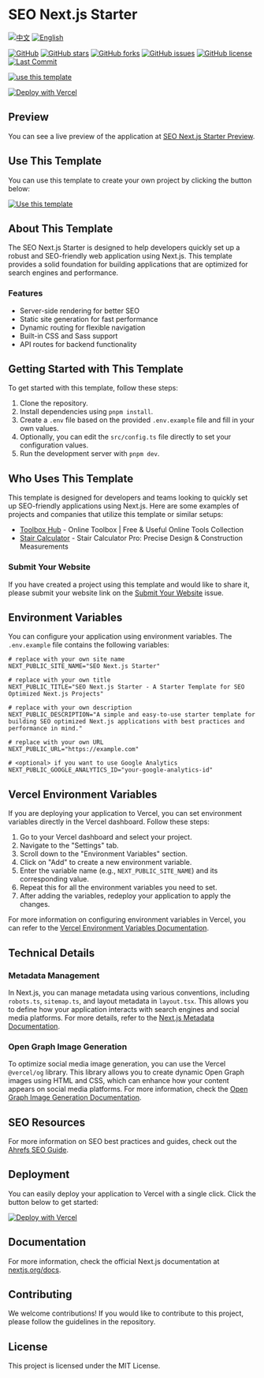 # SEO Next.js Starter

[![中文](https://img.shields.io/badge/中文-Click_here-brightgreen?style=for-the-badge)](README-zh.md)
[![English](https://img.shields.io/badge/English-Click_here-brightgreen?style=for-the-badge)](README.md)

[![GitHub][GitHub]][GitHub URL]
[![GitHub stars][Stars]][Stars URL]
[![GitHub forks][Forks]][Forks URL]
[![GitHub issues][Issues]][Issues URL]
[![GitHub license][License]][License URL]
[![Last Commit][Last Commit]][Last Commit URL]

[![use this template][Use This Template]][Use This Template URL]

[![Deploy with Vercel][Deploy with Vercel]][Deploy with Vercel URL]

## Preview

You can see a live preview of the application at [SEO Next.js Starter Preview][Preview URL].

## Use This Template

You can use this template to create your own project by clicking the button below:

[![Use this template][Use This Template]][Use This Template URL]

## About This Template

The SEO Next.js Starter is designed to help developers quickly set up a robust and SEO-friendly web application using Next.js. This template provides a solid foundation for building applications that are optimized for search engines and performance.

### Features

- Server-side rendering for better SEO
- Static site generation for fast performance
- Dynamic routing for flexible navigation
- Built-in CSS and Sass support
- API routes for backend functionality

## Getting Started with This Template

To get started with this template, follow these steps:

1. Clone the repository.
2. Install dependencies using `pnpm install`.
3. Create a `.env` file based on the provided `.env.example` file and fill in your own values.
4. Optionally, you can edit the `src/config.ts` file directly to set your configuration values.
5. Run the development server with `pnpm dev`.

## Who Uses This Template

This template is designed for developers and teams looking to quickly set up SEO-friendly applications using Next.js. Here are some examples of projects and companies that utilize this template or similar setups:

- [Toolbox Hub](https://toolbox-hub.com) - Online Toolbox | Free & Useful Online Tools Collection
- [Stair Calculator](https://stair-calculator.net) - Stair Calculator Pro: Precise Design & Construction Measurements

### Submit Your Website

If you have created a project using this template and would like to share it, please submit your website link on the [Submit Your Website](https://github.com/wangrunlin/seo-nextjs-starter/issues/new?assignees=wangrunlin&labels=website%2C+submission&template=submit-website.yml&title=%5BWebsite+Submission%5D%3A+) issue.

## Environment Variables

You can configure your application using environment variables. The `.env.example` file contains the following variables:

```dotenv
# replace with your own site name
NEXT_PUBLIC_SITE_NAME="SEO Next.js Starter"

# replace with your own title
NEXT_PUBLIC_TITLE="SEO Next.js Starter - A Starter Template for SEO Optimized Next.js Projects"

# replace with your own description
NEXT_PUBLIC_DESCRIPTION="A simple and easy-to-use starter template for building SEO optimized Next.js applications with best practices and performance in mind."

# replace with your own URL
NEXT_PUBLIC_URL="https://example.com"

# <optional> if you want to use Google Analytics
NEXT_PUBLIC_GOOGLE_ANALYTICS_ID="your-google-analytics-id"
```

## Vercel Environment Variables

If you are deploying your application to Vercel, you can set environment variables directly in the Vercel dashboard. Follow these steps:

1. Go to your Vercel dashboard and select your project.
2. Navigate to the "Settings" tab.
3. Scroll down to the "Environment Variables" section.
4. Click on "Add" to create a new environment variable.
5. Enter the variable name (e.g., `NEXT_PUBLIC_SITE_NAME`) and its corresponding value.
6. Repeat this for all the environment variables you need to set.
7. After adding the variables, redeploy your application to apply the changes.

For more information on configuring environment variables in Vercel, you can refer to the [Vercel Environment Variables Documentation][Vercel Environment Variables].

## Technical Details

### Metadata Management

In Next.js, you can manage metadata using various conventions, including `robots.ts`, `sitemap.ts`, and layout metadata in `layout.tsx`. This allows you to define how your application interacts with search engines and social media platforms. For more details, refer to the [Next.js Metadata Documentation][Next.js Metadata Documentation].

### Open Graph Image Generation

To optimize social media image generation, you can use the Vercel `@vercel/og` library. This library allows you to create dynamic Open Graph images using HTML and CSS, which can enhance how your content appears on social media platforms. For more information, check the [Open Graph Image Generation Documentation][Open Graph Image Generation Documentation].

## SEO Resources

For more information on SEO best practices and guides, check out the [Ahrefs SEO Guide][Ahrefs SEO Guide].

## Deployment

You can easily deploy your application to Vercel with a single click. Click the button below to get started:

[![Deploy with Vercel][Deploy with Vercel]][Deploy with Vercel URL]

## Documentation

For more information, check the official Next.js documentation at [nextjs.org/docs](https://nextjs.org/docs).

## Contributing

We welcome contributions! If you would like to contribute to this project, please follow the guidelines in the repository.

## License

This project is licensed under the MIT License.

[Stars]: https://img.shields.io/github/stars/wangrunlin/seo-nextjs-starter?style=for-the-badge
[Stars URL]: https://github.com/wangrunlin/seo-nextjs-starter/stargazers
[Forks]: https://img.shields.io/github/forks/wangrunlin/seo-nextjs-starter?style=for-the-badge
[Forks URL]: https://github.com/wangrunlin/seo-nextjs-starter/forks
[Issues]: https://img.shields.io/github/issues/wangrunlin/seo-nextjs-starter?style=for-the-badge
[Issues URL]: https://github.com/wangrunlin/seo-nextjs-starter/issues
[License]: https://img.shields.io/github/license/wangrunlin/seo-nextjs-starter?style=for-the-badge
[License URL]: https://github.com/wangrunlin/seo-nextjs-starter/blob/main/LICENSE
[Last Commit]: https://img.shields.io/github/last-commit/wangrunlin/seo-nextjs-starter?style=for-the-badge
[Last Commit URL]: https://github.com/wangrunlin/seo-nextjs-starter/commits/main
[GitHub]: https://img.shields.io/badge/GitHub-wangrunlin%2Fseo--nextjs--starter-blue?style=for-the-badge&logo=github
[GitHub URL]: https://github.com/wangrunlin/seo-nextjs-starter
[Use This Template]: https://img.shields.io/badge/Use_this_template-Click_here-brightgreen?style=for-the-badge
[Use This Template URL]: https://github.com/new?template_name=seo-nextjs-starter&template_owner=wangrunlin
[Deploy with Vercel]: https://vercel.com/button
[Deploy with Vercel URL]: https://vercel.com/import/project?template=https://github.com/wangrunlin/seo-nextjs-starter
[Preview URL]: https://seo-nextjs-starter.vercel.app/
[Vercel Environment Variables]: https://vercel.com/docs/projects/environment-variables
[Next.js Metadata Documentation]: https://nextjs.org/docs/app/api-reference/file-conventions/metadata
[Open Graph Image Generation Documentation]: https://vercel.com/docs/functions/og-image-generation
[Ahrefs SEO Guide]: https://ahrefs.com/seo
